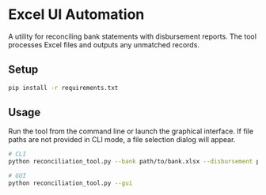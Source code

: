 # Excel UI Automation

A utility for reconciling bank statements with disbursement reports. The tool processes Excel files and outputs any unmatched records.

## Setup

```bash
pip install -r requirements.txt
```

## Usage

Run the tool from the command line or launch the graphical interface.
If file paths are not provided in CLI mode, a file selection dialog will appear.

```bash
# CLI
python reconciliation_tool.py --bank path/to/bank.xlsx --disbursement path/to/report.xlsx --output output_directory

# GUI
python reconciliation_tool.py --gui
```
